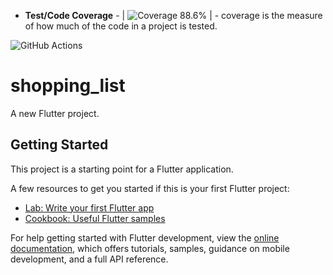 + **Test/Code Coverage** -  | ![Coverage 88.6%](https://img.shields.io/endpoint?url=https://raw.githubusercontent.com/cicirello/jacoco-badge-generator/main/tests/80.json) | - coverage is the measure of how much of the code in a project is tested. 

![GitHub Actions](https://img.shields.io/badge/github%20actions-%232671E5.svg?style=for-the-badge&logo=githubactions&logoColor=white)

# shopping_list

A new Flutter project.

## Getting Started

This project is a starting point for a Flutter application.

A few resources to get you started if this is your first Flutter project:

- [Lab: Write your first Flutter app](https://docs.flutter.dev/get-started/codelab)
- [Cookbook: Useful Flutter samples](https://docs.flutter.dev/cookbook)

For help getting started with Flutter development, view the
[online documentation](https://docs.flutter.dev/), which offers tutorials,
samples, guidance on mobile development, and a full API reference.
